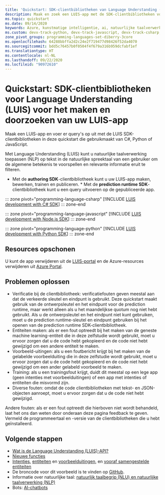 ```yaml
---
title: 'Quickstart: SDK-clientbibliotheken van Language Understanding (LUIS)'
description: Maak en zoek een LUIS-app met de SDK-clientbibliotheken voor LUIS met deze quickstart die gebruik maakt van C#, python of Java-script.
ms.topic: quickstart
ms.date: 09/14/2020
keywords: Azure, kunstmatige intelligentie, ai, natuurlijke taalverwerking, nlp, LUIS, azure luis, natuurlijk taalbegrip, ai-chatbot, chatbot-maker, begrip van natuurlijke taal
ms.custom: devx-track-python, devx-track-javascript, devx-track-csharp, cog-serv-seo-aug-2020
zone_pivot_groups: programming-languages-set-diberry-3core
ms.openlocfilehash: 64288bbffa2d2c24e2f719477d98426f52da4070
ms.sourcegitcommit: bdd5c76457b0f0504f4f679a316b959dcfabf1ef
ms.translationtype: HT
ms.contentlocale: nl-NL
ms.lasthandoff: 09/22/2020
ms.locfileid: "90972610"
---
```

# <a name="quickstart-language-understanding-luis-sdk-client-libraries-to-create-and-query-your-luis-app"></a>Quickstart: SDK-clientbibliotheken voor Language Understanding (LUIS) voor het maken en doorzoeken van uw LUIS-app

Maak een LUIS-app en voer er query's op uit met de LUIS SDK-clientbibliotheken in deze quickstart die gebruikmaakt van C#, Python of JavaScript.

Met Language Understanding (LUIS) kunt u natuurlijke taalverwerking toepassen (NLP) op tekst in de natuurlijke spreektaal van een gebruiker om de algemene betekenis te voorspellen en relevante informatie eruit te filteren.

* Met de **authoring SDK**-clientbibliotheek kunt u uw LUIS-app maken, bewerken, trainen en publiceren. * Met de **prediction runtime SDK**-clientbibliotheek kunt u een query uitvoeren op de gepubliceerde app.

::: zone pivot="programming-language-csharp"
[!INCLUDE [LUIS development with C# SDK](./includes/sdk-csharp.md)]
::: zone-end

::: zone pivot="programming-language-javascript"
[!INCLUDE [LUIS development with Node.js SDK](./includes/sdk-nodejs.md)]
::: zone-end

::: zone pivot="programming-language-python"
[!INCLUDE [LUIS development with Python SDK](./includes/sdk-python.md)]
::: zone-end

## <a name="clean-up-resources"></a>Resources opschonen

U kunt de app verwijderen uit de [LUIS-portal](https://www.luis.ai) en de Azure-resources verwijderen uit [Azure Portal](https://portal.azure.com/).

## <a name="troubleshooting"></a>Problemen oplossen

* Verificatie bij de clientbibliotheek: verificatiefouten geven meestal aan dat de verkeerde sleutel en eindpunt is gebruikt. Deze quickstart maakt gebruik van de ontwerpsleutel en het eindpunt voor de prediction runtime, maar werkt alleen als u het maandelijkse quotum nog niet hebt gebruikt. Als u de ontwerpsleutel en het eindpunt niet kunt gebruiken, moet u de prediction runtime-sleutel en eindpunt gebruiken bij het openen van de prediction runtime SDK-clientbibliotheek.
* Entiteiten maken: als er een fout optreedt bij het maken van de geneste machine learning-entiteit die in deze zelfstudie wordt gebruikt, moet u ervoor zorgen dat u de code hebt gekopieerd en de code niet hebt gewijzigd om een andere entiteit te maken.
* Voorbeeld-uitingen: als u een foutbericht krijgt bij het maken van de gelabelde voorbeelduiting die in deze zelfstudie wordt gebruikt, moet u ervoor zorgen dat u de code hebt gekopieerd en de code niet hebt gewijzigd om een ander gelabeld voorbeeld te maken.
* Training: als u een trainingsfout krijgt, duidt dit meestal op een lege app (geen intenties met voorbeelduitingen) of een app met intenties of entiteiten die misvormd zijn.
* Diverse fouten: omdat de code clientbibliotheken met tekst- en JSON-objecten aanroept, moet u ervoor zorgen dat u de code niet hebt gewijzigd.

Andere fouten: als er een fout optreedt die hierboven niet wordt behandeld, laat het ons dan weten door onderaan deze pagina feedback te geven. Vermeld de programmeertaal en -versie van de clientbibliotheken die u hebt geïnstalleerd.

## <a name="next-steps"></a>Volgende stappen

* [Wat is de Language Understanding (LUIS)-API?](what-is-luis.md)
* [Nieuwe functies](whats-new.md)
* [Intenties](luis-concept-intent.md), [entiteiten](luis-concept-entity-types.md) en [voorbeelduitingen](luis-concept-utterance.md), en [vooraf samengestelde entiteiten](luis-reference-prebuilt-entities.md)
* De broncode voor dit voorbeeld is te vinden op [GitHub](https://github.com/Azure-Samples/cognitive-services-quickstart-code).
* Informatie over natuurlijke taal: [natuurlijk taalbegrip (NLU) en natuurlijke taalverwerking (NLP)](artificial-intelligence.md)
* Bots: [AI-chatbots](luis-csharp-tutorial-bf-v4.md "zelfstudie om een chatbot te maken")
